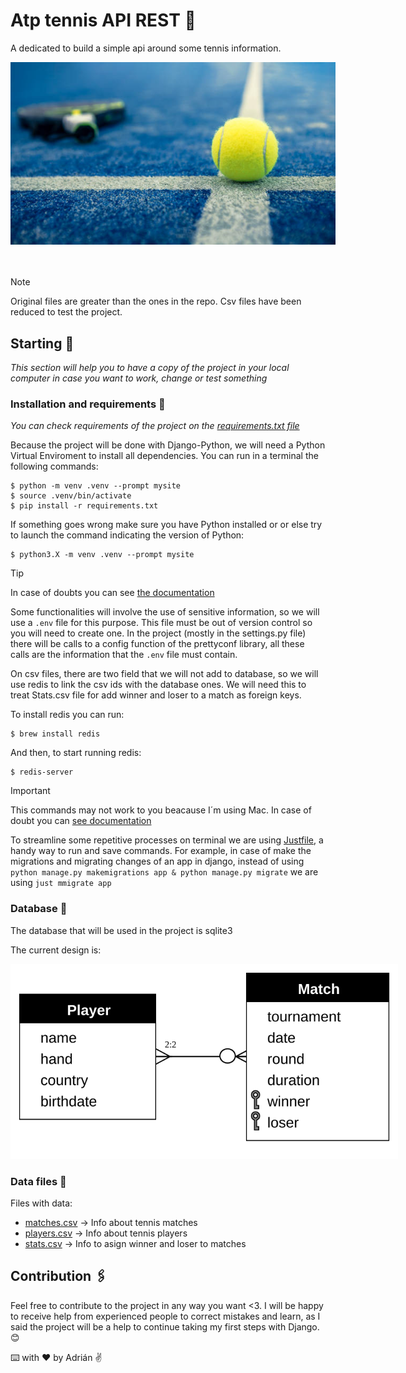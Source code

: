 # Atp tennis API REST 🎾

A dedicated to build a simple api around some tennis information. 
<div style='width:520px'>
    <img src='img/tennis.jpeg'>
</div>
<br>
<br>

> [!NOTE]
> Original files are greater than the ones in the repo. Csv files have been reduced to test the project.

## Starting 🚀

_This section will help you to have a copy of the project in your local computer in case you want to work, change or test something_


### Installation and requirements 🔧

_You can check requirements of the project on the [requirements.txt file](requirements.txt)_

Because the project will be done with Django-Python, we will need a Python Virtual Enviroment to install all dependencies. You can run in a terminal the following commands:

```console
$ python -m venv .venv --prompt mysite
$ source .venv/bin/activate
$ pip install -r requirements.txt
```

If something goes wrong make sure you have Python installed or or else try to launch the command indicating the version of Python:

```console
$ python3.X -m venv .venv --prompt mysite
```

> [!TIP]
> In case of doubts you can see [the documentation](https://docs.python.org/3/library/venv.html)  

Some functionalities will involve the use of sensitive information, so we will use a `.env` file for this purpose. This file must be out of version control so you will need to create one. In the project (mostly in the settings.py file) there will be calls to a config function of the prettyconf library, all these calls are the information that the `.env` file must contain.

On csv files, there are two field that we will not add to database, so we will use redis to link the csv ids with the database ones. We will need this to treat Stats.csv file for add winner and loser to a match as foreign keys.  

To install redis you can run:
```console
$ brew install redis
```
And then, to start running redis:
```console
$ redis-server
```

> [!IMPORTANT]
> This commands may not work to you beacause I´m using Mac. In case of doubt you can [see documentation](https://redis.io)

To streamline some repetitive processes on terminal we are using [Justfile](https://github.com/casey/just), a handy way to run and save commands. For example, in case of make the migrations and migrating changes of an app in django, instead of using `python manage.py makemigrations app & python manage.py migrate` we are using `just mmigrate app`

### Database 💾

The database that will be used in the project is sqlite3

The current design is:

<div style='width:620px'>
    <img src='img/atp-db.svg'>
</div>

### Data files 📑
Files with data:
- [matches.csv](atp_data/matches.csv) -> Info about tennis matches
- [players.csv](atp_data/players.csv) -> Info about tennis players
- [stats.csv](atp_data/stats.csv) -> Info to asign winner and loser to matches


## Contribution 🖇️

Feel free to contribute to the project in any way you want <3. I will be happy to receive help from experienced people to correct mistakes and learn, as I said the project will be a help to continue taking my first steps with Django. 😊

⌨️ with ❤️ by Adrián ✌️
